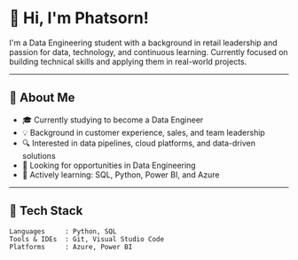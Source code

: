 # 👋 Hi, I'm Phatsorn!

I'm a Data Engineering student with a background in retail leadership and passion for data, technology, and continuous learning. Currently focused on building technical skills and applying them in real-world projects.

---

## 💼 About Me

- 🎓 Currently studying to become a Data Engineer  
- 💡 Background in customer experience, sales, and team leadership  
- 🔍 Interested in data pipelines, cloud platforms, and data-driven solutions  
- 🚀 Looking for opportunities in Data Engineering  
- 🌱 Actively learning: SQL, Python, Power BI, and Azure  

---

## 🧰 Tech Stack

```text
Languages     : Python, SQL  
Tools & IDEs  : Git, Visual Studio Code  
Platforms     : Azure, Power BI  


